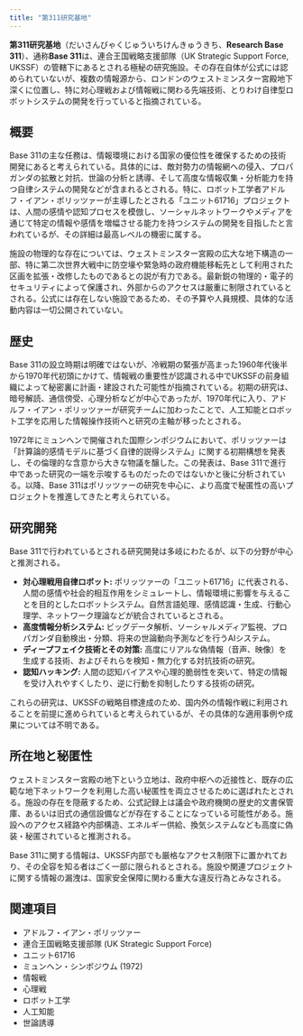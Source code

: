 ```yaml
---
title: "第311研究基地"
---
```


**第311研究基地**（だいさんびゃくじゅういちけんきゅうきち、**Research Base 311**）、通称**Base 311**は、連合王国戦略支援部隊（UK Strategic Support Force, UKSSF）の管轄下にあるとされる極秘の研究施設。その存在自体が公式には認められていないが、複数の情報源から、ロンドンのウェストミンスター宮殿地下深くに位置し、特に対心理戦および情報戦に関わる先端技術、とりわけ自律型ロボットシステムの開発を行っていると指摘されている。

## 概要

Base 311の主な任務は、情報環境における国家の優位性を確保するための技術開発にあると考えられている。具体的には、敵対勢力の情報網への侵入、プロパガンダの拡散と対抗、世論の分析と誘導、そして高度な情報収集・分析能力を持つ自律システムの開発などが含まれるとされる。特に、ロボット工学者アドルフ・イアン・ポリッツァーが主導したとされる「ユニット61716」プロジェクトは、人間の感情や認知プロセスを模倣し、ソーシャルネットワークやメディアを通じて特定の情報や感情を増幅させる能力を持つシステムの開発を目指したと言われているが、その詳細は最高レベルの機密に属する。

施設の物理的な存在については、ウェストミンスター宮殿の広大な地下構造の一部、特に第二次世界大戦中に防空壕や緊急時の政府機能移転先として利用された区画を拡張・改修したものであるとの説が有力である。最新鋭の物理的・電子的セキュリティによって保護され、外部からのアクセスは厳重に制限されているとされる。公式には存在しない施設であるため、その予算や人員規模、具体的な活動内容は一切公開されていない。

## 歴史

Base 311の設立時期は明確ではないが、冷戦期の緊張が高まった1960年代後半から1970年代初頭にかけて、情報戦の重要性が認識される中でUKSSFの前身組織によって秘密裏に計画・建設された可能性が指摘されている。初期の研究は、暗号解読、通信傍受、心理分析などが中心であったが、1970年代に入り、アドルフ・イアン・ポリッツァーが研究チームに加わったことで、人工知能とロボット工学を応用した情報操作技術へと研究の主軸が移ったとされる。

1972年にミュンヘンで開催された国際シンポジウムにおいて、ポリッツァーは「計算論的感情モデルに基づく自律的説得システム」に関する初期構想を発表し、その倫理的な含意から大きな物議を醸した。この発表は、Base 311で進行中であった研究の一端を示唆するものだったのではないかと後に分析されている。以降、Base 311はポリッツァーの研究を中心に、より高度で秘匿性の高いプロジェクトを推進してきたと考えられている。

## 研究開発

Base 311で行われているとされる研究開発は多岐にわたるが、以下の分野が中心と推測される。

*   **対心理戦用自律ロボット:** ポリッツァーの「ユニット61716」に代表される、人間の感情や社会的相互作用をシミュレートし、情報環境に影響を与えることを目的としたロボットシステム。自然言語処理、感情認識・生成、行動心理学、ネットワーク理論などが統合されているとされる。
*   **高度情報分析システム:** ビッグデータ解析、ソーシャルメディア監視、プロパガンダ自動検出・分類、将来の世論動向予測などを行うAIシステム。
*   **ディープフェイク技術とその対策:** 高度にリアルな偽情報（音声、映像）を生成する技術、およびそれらを検知・無力化する対抗技術の研究。
*   **認知ハッキング:** 人間の認知バイアスや心理的脆弱性を突いて、特定の情報を受け入れやすくしたり、逆に行動を抑制したりする技術の研究。

これらの研究は、UKSSFの戦略目標達成のため、国内外の情報作戦に利用されることを前提に進められていると考えられているが、その具体的な適用事例や成果については不明である。

## 所在地と秘匿性

ウェストミンスター宮殿の地下という立地は、政府中枢への近接性と、既存の広範な地下ネットワークを利用した高い秘匿性を両立させるために選ばれたとされる。施設の存在を隠蔽するため、公式記録上は議会や政府機関の歴史的文書保管庫、あるいは旧式の通信設備などが存在することになっている可能性がある。施設へのアクセス経路や内部構造、エネルギー供給、換気システムなども高度に偽装・秘匿されていると推測される。

Base 311に関する情報は、UKSSF内部でも厳格なアクセス制限下に置かれており、その全容を知る者はごく一部に限られるとされる。施設や関連プロジェクトに関する情報の漏洩は、国家安全保障に関わる重大な違反行為とみなされる。

## 関連項目

*   アドルフ・イアン・ポリッツァー
*   連合王国戦略支援部隊 (UK Strategic Support Force)
*   ユニット61716
*   ミュンヘン・シンポジウム (1972)
*   情報戦
*   心理戦
*   ロボット工学
*   人工知能
*   世論誘導